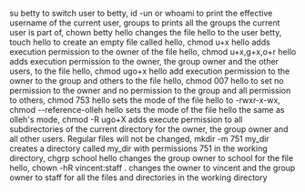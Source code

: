su betty to switch user to betty, id -un or whoami to print the effective username of the current user, groups to prints all the groups the current user is part of, chown betty hello changes the file hello to the user betty, touch hello to create an empty file called hello, chmod u+x hello adds execution permission to the owner of the file hello, chmod u+x,g+x,o+r hello adds execution permission to the owner, the group owner and the other users, to the file hello, chmod ugo+x hello add execution permission to the owner to the group and others to the file hello, chmod 007 hello to set no permission to the owner and no permission to the group and all permission to others, chmod 753 hello sets the mode of the file hello to -rwxr-x-wx, chmod --reference-olleh hello sets the mode of the file hello the same as olleh's mode, chmod -R ugo+X adds execute permission to all subdirectories of the current directory for the owner, the group owner and all other users. Regular files will not be changed, mkdir -m 751 my_dir creates a directory called my_dir with permissions 751 in the working directory, chgrp school hello changes the group owner to school for the file hello, chown -hR vincent:staff . changes the owner to vincent and the group owner to staff for all the files and directories in the working directory
